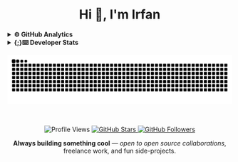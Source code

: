 <h1 align="center">Hi 👋, I'm Irfan</h1>

<details>
  <br>
  <br>
<summary><b>⚙️ GitHub Analytics</b></summary>
<a href="https://github.com/irfan-iiitr">
  <img style="height: 260px; width: 58%;" src="https://raw.githubusercontent.com/irfan-iiitr/irfan-iiitr/main/profile-summary-card-output/github_dark/0-profile-details.svg" alt=" GitHub Profile Details" />
  <img style="height: 210px; width: 38%;" src="https://raw.githubusercontent.com/irfan-iiitr/irfan-iiitr/main/profile-summary-card-output/github_dark/3-stats.svg" alt="irfan-iiitr GitHub Stats" />
</a>
</details> 


<!--START_SECTION:activity-->

<!--END_SECTION:activity-->


<details>
  <summary><b>{;}⌨️ Developer Stats</b></summary><br>

<!--START_SECTION:waka-->
![Code Time](http://img.shields.io/badge/Code%20Time-0%20secs-blue)

![Lines of code](https://img.shields.io/badge/From%20Hello%20World%20I%27ve%20Written-731.2%20thousand%20lines%20of%20code-blue)

**🐱 My GitHub Data** 

> 📦 ? Used in GitHub's Storage 
 > 
> 🏆 444 Contributions in the Year 2025
 > 
> 🚫 Not Opted to Hire
 > 
> 📜 67 Public Repositories 
 > 
> 🔑 0 Private Repositories 
 > 
**I'm a Night 🦉** 

```text
🌞 Morning                98 commits          ████░░░░░░░░░░░░░░░░░░░░░   14.02 % 
🌆 Daytime                172 commits         ██████░░░░░░░░░░░░░░░░░░░   24.61 % 
🌃 Evening                377 commits         █████████████░░░░░░░░░░░░   53.93 % 
🌙 Night                  52 commits          ██░░░░░░░░░░░░░░░░░░░░░░░   07.44 % 
```
📅 **I'm Most Productive on Monday** 

```text
Monday                   166 commits         ██████░░░░░░░░░░░░░░░░░░░   23.75 % 
Tuesday                  108 commits         ████░░░░░░░░░░░░░░░░░░░░░   15.45 % 
Wednesday                55 commits          ██░░░░░░░░░░░░░░░░░░░░░░░   07.87 % 
Thursday                 73 commits          ███░░░░░░░░░░░░░░░░░░░░░░   10.44 % 
Friday                   107 commits         ████░░░░░░░░░░░░░░░░░░░░░   15.31 % 
Saturday                 120 commits         ████░░░░░░░░░░░░░░░░░░░░░   17.17 % 
Sunday                   70 commits          ███░░░░░░░░░░░░░░░░░░░░░░   10.01 % 
```


📊 **This Week I Spent My Time On** 

```text
💬 Programming Languages: 
No Activity Tracked This Week

🔥 Editors: 
No Activity Tracked This Week

🐱‍💻 Projects: 
No Activity Tracked This Week

💻 Operating System: 
No Activity Tracked This Week
```

**I Mostly Code in JavaScript** 

```text
JavaScript               30 repos            ██████████████░░░░░░░░░░░   55.56 % 
Python                   7 repos             ███░░░░░░░░░░░░░░░░░░░░░░   12.96 % 
Jupyter Notebook         5 repos             ██░░░░░░░░░░░░░░░░░░░░░░░   09.26 % 
TypeScript               4 repos             ██░░░░░░░░░░░░░░░░░░░░░░░   07.41 % 
HTML                     3 repos             █░░░░░░░░░░░░░░░░░░░░░░░░   05.56 % 
```




 Last Updated on 05/09/2025 18:47:39 UTC
<!--END_SECTION:waka-->

</details>

<p align="center">
  <img src="https://raw.githubusercontent.com/irfan-iiitr/irfan-iiitr/output/github-snake-dark.svg" alt="GitHub Snake Animation" />
</p>

<!--- Footer Stats - Social Media Status and Contact -->
<br>
<p align="center">
  <img src="https://komarev.com/ghpvc/?username=irfan-iiitr&color=green" alt="Profile Views" />
  <a href="https://github.com/irfan-iiitr?tab=stars">
    <img src="https://img.shields.io/github/stars/irfan-iiitr?label=Star%20Gazers&style=social" alt="GitHub Stars" />
  </a>
  <a href="https://github.com/irfan-iiitr">
    <img src="https://img.shields.io/github/followers/irfan-iiitr?style=social" alt="GitHub Followers" />
  </a>
</p>

<p align="center">
  <strong>Always building something cool</strong> — <em>open to open source collaborations</em>, freelance work, and fun side-projects. <br>
</p>


